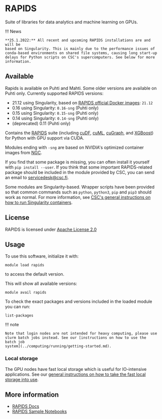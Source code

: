 # RAPIDS

Suite of libraries for data analytics and machine learning on GPUs.

!!! News

    **25.1.2022:** All recent and upcoming RAPIDS installations are and will be
    based on Singularity. This is mainly due to the performance issues of
    conda-based environments on shared file systems, causing long start-up
    delays for Python scripts on CSC's supercomputers. See below for more
    information.


## Available

Rapids is available on Puhti and Mahti. Some older versions are available on
Puhti only. Currently supported RAPIDS versions:

- 21.12 using Singularity, based on [RAPIDS official Docker images](https://hub.docker.com/r/rapidsai/rapidsai/): `21.12`
- 0.16 using Singularity: `0.16-sng` (Puhti only)
- 0.15 using Singularity: `0.15-sng` (Puhti only)
- 0.14 using Singularity: `0.14-sng` (Puhti only)
- (deprecated) 0.11  (Puhti only)

Contains the [RAPIDS](https://rapids.ai/) suite (including
[cuDF](https://github.com/rapidsai/cudf),
[cuML](https://github.com/rapidsai/cuml),
[cuGraph](https://github.com/rapidsai/cugraph), and
[XGBoost](https://rapids.ai/xgboost.html)) for Python with GPU support via CUDA.

Modules ending with `-sng` are based on NVIDIA's optimized container images from
[NGC](https://ngc.nvidia.com/catalog/containers/nvidia:rapidsai:rapidsai).

If you find that some package is missing, you can often install it yourself with
`pip install --user`. If you think that some important RAPIDS-related package
should be included in the module provided by CSC, you can send an email to
<servicedesk@csc.fi>.

Some modules are Singularity-based. Wrapper scripts have been provided so that
common commands such as `python`, `python3`, `pip` and `pip3` should work as
normal. For more information, see [CSC's general instructions on how to run
Singularity containers](../computing/containers/run-existing.md).


## License

RAPIDS is licensed under [Apache License 2.0](https://rapids.ai/community.html)

## Usage

To use this software, initialize it with:

```text
module load rapids
```

to access the default version.

This will show all available versions:

```text
module avail rapids
```

To check the exact packages and versions included in the loaded module you can run:

```text
list-packages
```

!!! note 

    Note that login nodes are not intended for heavy computing, please use
    slurm batch jobs instead. See our [instructions on how to use the batch job
    system](../computing/running/getting-started.md).

### Local storage

The GPU nodes have fast local storage which is useful for IO-intensive
applications. See our [general instructions on how to take the fast local
storage into
use](../computing/running/creating-job-scripts-puhti.md#local-storage).

## More information

- [RAPIDS Docs](https://docs.rapids.ai/)
- [RAPIDS Sample Notebooks](https://github.com/rapidsai/notebooks)
